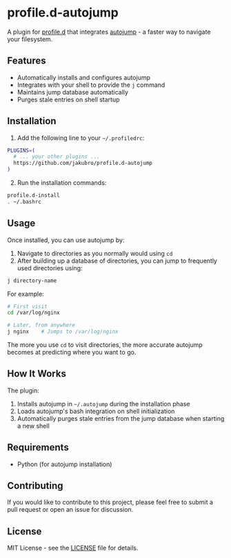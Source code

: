 # profile.d-autojump

A plugin for [profile.d](https://github.com/jakubro/profile.d) that
integrates [autojump](https://github.com/wting/autojump) - a faster way to navigate your filesystem.

## Features

- Automatically installs and configures autojump
- Integrates with your shell to provide the `j` command
- Maintains jump database automatically
- Purges stale entries on shell startup

## Installation

1. Add the following line to your `~/.profiledrc`:

```bash
PLUGINS=(
  # ... your other plugins ...
  https://github.com/jakubro/profile.d-autojump
)
```

2. Run the installation commands:

```bash
profile.d-install
. ~/.bashrc
```

## Usage

Once installed, you can use autojump by:

1. Navigate to directories as you normally would using `cd`
2. After building up a database of directories, you can jump to frequently used directories using:

```bash
j directory-name
```

For example:

```bash
# First visit
cd /var/log/nginx

# Later, from anywhere
j nginx    # Jumps to /var/log/nginx
```

The more you use `cd` to visit directories, the more accurate autojump becomes at predicting where you want to go.

## How It Works

The plugin:

1. Installs autojump in `~/.autojump` during the installation phase
2. Loads autojump's bash integration on shell initialization
3. Automatically purges stale entries from the jump database when starting a new shell

## Requirements

- Python (for autojump installation)

## Contributing

If you would like to contribute to this project, please feel free to submit a pull request or open an issue for
discussion.

## License

MIT License - see the [LICENSE](LICENSE) file for details.
